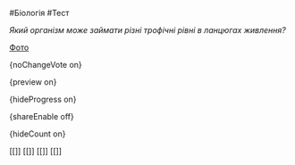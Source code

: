 #Біологія #Тест

*Який організм може займати різні трофічні рівні в ланцюгах живлення?*

[Фото](https://zno.osvita.ua//doc/images/znotest/51/5151/bio-prob-2014_41_5151_1.jpg)

{noChangeVote on}

{preview on}

{hideProgress on}

{shareEnable off}

{hideCount on}

[[]]
[[]]
[[]]
[[]]
